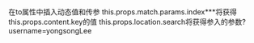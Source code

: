 
<Link to={`/article/${this.props.content.key}?username=yongsongLee`}> 在to属性中插入动态值和传参
this.props.match.params.index***将获得this.props.content.key的值
this.props.location.search将获得参入的参数?username=yongsongLee


